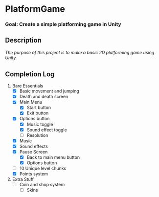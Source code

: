# PlatformGame
### Goal: Create a simple platforming game in Unity


## Description
###### The purpose of this project is to make a basic 2D platforming game using Unity.

## Completion Log
1. Bare Essentials
	- [x] Basic movement and jumping
	- [x] Death and death screen
	- [x] Main Menu
		- [x] Start button
		- [x] Exit button
	- [x] Options button
		- [x] Music toggle
		- [x] Sound effect toggle
		- [ ] Resolution
	- [x] Music
	- [x] Sound effects
	- [x] Pause Screen
      	- [x] Back to main menu button
      	- [x] Options button
	- [ ] 10 Unique level chunks
	- [x] Points system

2. Extra Stuff
	- [ ] Coin and shop system
		- [ ] Skins
